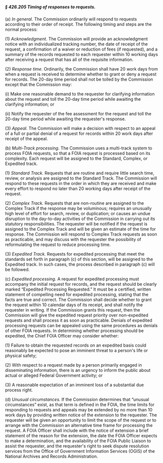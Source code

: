 ##### § 426.205 Timing of responses to requests. #####

(a) *In general.* The Commission ordinarily will respond to requests according to their order of receipt. The following timing and steps are the normal process:

(1) *Acknowledgment.* The Commission will provide an acknowledgment notice with an individualized tracking number, the date of receipt of the request, a confirmation of a waiver or reduction of fees (if requested), and a summary of the records requested to each requester within 10 working days after receiving a request that has all of the requisite information.

(2) *Response time.* Ordinarily, the Commission shall have 20 work days from when a request is received to determine whether to grant or deny a request for records. The 20-day time period shall not be tolled by the Commission except that the Commission may:

(i) Make one reasonable demand to the requester for clarifying information about the request and toll the 20-day time period while awaiting the clarifying information; or

(ii) Notify the requester of the fee assessment for the request and toll the 20-day time period while awaiting the requester's response.

(3) *Appeal.* The Commission will make a decision with respect to an appeal of a full or partial denial of a request for records within 20 work days after receipt of the appeal.

(b) *Multi-Track processing.* The Commission uses a multi-track system to process FOIA requests, so that a FOIA request is processed based on its complexity. Each request will be assigned to the Standard, Complex, or Expedited track.

(1) *Standard Track.* Requests that are routine and require little search time, review, or analysis are assigned to the Standard Track. The Commission will respond to these requests in the order in which they are received and make every effort to respond no later than 20 working days after receipt of the request.

(2) *Complex Track.* Requests that are non-routine are assigned to the Complex Track if the response may be voluminous; requires an unusually high level of effort for search, review, or duplication; or causes an undue disruption to the day-to-day activities of the Commission in carrying out its statutory responsibilities. The requester will be notified if the request is assigned to the Complex Track and will be given an estimate of the time for response. The Commission will respond to Complex Track requests as soon as practicable, and may discuss with the requester the possibility of reformulating the request to reduce processing time.

(3) *Expedited Track.* Requests for expedited processing that meet the standards set forth in paragraph (c) of this section, will be assigned to the Expedited track. In such cases, the process described in paragraph (c) will be followed.

(c) *Expedited processing.* A request for expedited processing must accompany the initial request for records, and the request should be clearly marked “Expedited Processing Requested.” It must be a certified, written statement of compelling need for expedited processing, stating that the facts are true and correct. The Commission shall decide whether to grant the request within 10 calendar days of its receipt, and shall notify the requester in writing. If the Commission grants this request, then the Commission will give the expedited request priority over non-expedited requests and shall process it as soon as practicable. Denials of expedited processing requests can be appealed using the same procedures as denials of other FOIA requests. In determining whether processing should be expedited, the Chief FOIA Officer may consider whether:

(1) Failure to obtain the requested records on an expedited basis could reasonably be expected to pose an imminent threat to a person's life or physical safety;

(2) With respect to a request made by a person primarily engaged in disseminating information, there is an urgency to inform the public about actual or alleged Federal Government activity; or

(3) A reasonable expectation of an imminent loss of a substantial due process right.

(d) *Unusual circumstances.* If the Commission determines that “unusual circumstances” exist, as that term is defined in the FOIA, the time limits for responding to requests and appeals may be extended by no more than 10 work days by providing written notice of the extension to the requester. The requester will be given an opportunity to limit the scope of the request or to arrange with the Commission an alternative time frame for processing the request. A FOIA Officer shall include with the notice of extension a brief statement of the reason for the extension, the date the FOIA Officer expects to make a determination, and the availability of the FOIA Public Liaison to assist the requester, and the requester's right to seek dispute resolution services from the Office of Government Information Services (OGIS) of the National Archives and Records Administration.